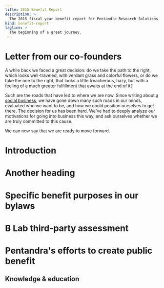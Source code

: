 ```yaml
---
title: 2015 Benefit Report
description: >
  The 2015 fiscal year benefit report for Pentandra Research Solutions, Inc.
kind: benefit-report
tagline: >
  The beginning of a great journey.
---
```


# Letter from our co-founders

A while back we faced a great decision: do we take the path to the right, which
looks well-traveled, with verdant grass and colorful flowers, or do we take the
one to the right, that looks a little treacherous, hazy, but with a feeling of
a much greater fulfillment that awaits at the end of it?

Such are the roads that have led to where we are now. Since writing about [a
social business](/blog/a-social-business/), we have gone down many such roads
in our minds, evaluated who we want to be, and how we could position ourselves
to get there. The decision for us has been hard. We've had to deeply analyze
our motivations for going into business this way, and ask ourselves whether we
are truly committed to this cause.

We can now say that we are ready to move forward. 

# Introduction

# Another heading

# Specific benefit purposes in our bylaws

# B Lab third-party assessment

# Pentandra's efforts to create public benefit

## Knowledge & education

